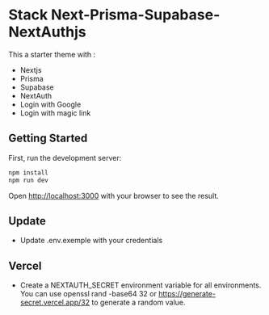 # Stack Next-Prisma-Supabase-NextAuthjs

This a starter theme with :

- Nextjs
- Prisma
- Supabase
- NextAuth
- Login with Google
- Login with magic link

## Getting Started

First, run the development server:

```bash
npm install
npm run dev
```

Open [http://localhost:3000](http://localhost:3000) with your browser to see the result.

## Update

- Update .env.exemple with your credentials

## Vercel
- Create a NEXTAUTH_SECRET environment variable for all environments.
You can use openssl rand -base64 32 or https://generate-secret.vercel.app/32 to generate a random value.
